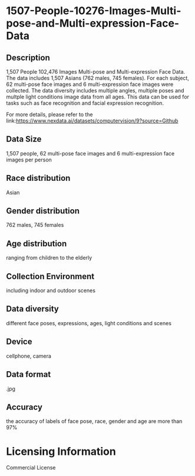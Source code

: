 # 1507-People-10276-Images-Multi-pose-and-Multi-expression-Face-Data


## Description
1,507 People 102,476 Images Multi-pose and Multi-expression Face Data. The data includes 1,507 Asians (762 males, 745 females). For each subject, 62 multi-pose face images and 6 multi-expression face images were collected. The data diversity includes multiple angles, multiple poses and multple light conditions image data from all ages. This data can be used for tasks such as face recognition and facial expression recognition.

For more details, please refer to the link:https://www.nexdata.ai/datasets/computervision/9?source=Github


## Data Size
1,507 people, 62 multi-pose face images and 6 multi-expression face images per person

## Race distribution
Asian

## Gender distribution
762 males, 745 females

## Age distribution
ranging from children to the elderly

## Collection Environment
including indoor and outdoor scenes

## Data diversity
different face poses, expressions, ages, light conditions and scenes

## Device
cellphone, camera

## Data format
.jpg

## Accuracy
the accuracy of labels of face pose, race, gender and age are more than 97%

# Licensing Information
Commercial License
